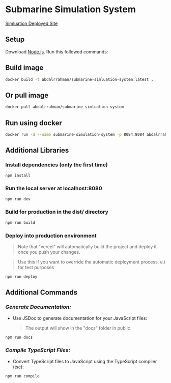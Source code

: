 # Submarine Simulation System

[Simluation Deployed Site](https://submarine-simulation-system.vercel.app/)

## Setup

Download [Node.js](https://nodejs.org/en/download/).
Run this followed commands:

## Build image

```bash
docker build -t abdalrrahman/submarine-simluation-system:latest .
```

## Or pull image

```bash
docker pull abdalrrahman/submarine-simluation-system
```

## Run using docker

```bash
docker run -d --name submarine-simulation-system -p 8084:8084 abdalrrahman/submarine-simluation-system:latest
```

## Additional Libraries

### Install dependencies (only the first time)

```bash
npm install
```

### Run the local server at localhost:8080

```bash
npm run dev
```

### Build for production in the dist/ directory

```bash
npm run build
```

### Deploy into production environment

> Note that "vercel" will automatically build the project and deploy it once you push your changes.

> Use this if you want to override the automatic deployment process. e.i for test purposes

```bash
npm run deploy
```

## Additional Commands

### _Generate Documentation:_

- Use JSDoc to generate documentation for your JavaScript files:
  > The output will show in the "docs" folder in public

```bash
npm run docs
```

### _Compile TypeScript Files:_

- Convert TypeScript files to JavaScript using the TypeScript compiler (tsc):

```bash
npm run compile
```
